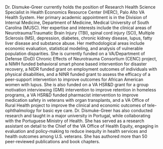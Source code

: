 Dr. Dismuke-Greer currently holds the position of Research Health Science Specialist in Health Economics Resource Center (HERC), Palo Alto VA Health System. Her primary academic appointment is in the Division of Internal Medicine, Department of Medicine, Medical University of South Carolina (MUSC). Her expertise and interests include the clinical areas of Neurotrauma/Traumatic Brain Injury (TBI), spinal cord injury (SCI), Multiple Sclerosis (MS), depression, diabetes, chronic kidney disease, lupus, fatty liver disease and substance abuse.
Her methodological areas include economic evaluation, statistical modeling, and analysis of vulnerable population disparities. She is currently funded on a VA/Department of Defense (DoD) Chronic Effects of Neurotrauma Consortium (CENC) project, a NIMH funded behavioral smart phone based intervention for disaster recovery, a NIDR funded grant on employment outcomes of individuals with physical disabilities, and a NINR funded grant to assess the efficacy of a peer-support intervention to improve outcomes for African American women with lupus. She is also funded on a VA HSR&D grant for a group motivation interviewing (GMI) intervention to improve retention in homeless programs, a VA HSR&D funded pharmacist intervention to improve medication safety in veterans with organ transplants, and a VA Office of Rural Health project to improve the clinical and economic outcomes of tele-ophthalmology for basic eye care. Dr. Dismuke-Greer has also conducted research and taught in a major university in Portugal, while collaborating with the Portuguese Ministry of Health. She has served as a research assistant on detail to the Chief of the VA Office of Health Equity, engaging in evaluation and policy-making to reduce inequity in health services and health outcomes among U.S. veterans. She has authored more than 50 peer-reviewed publications and book chapters.

